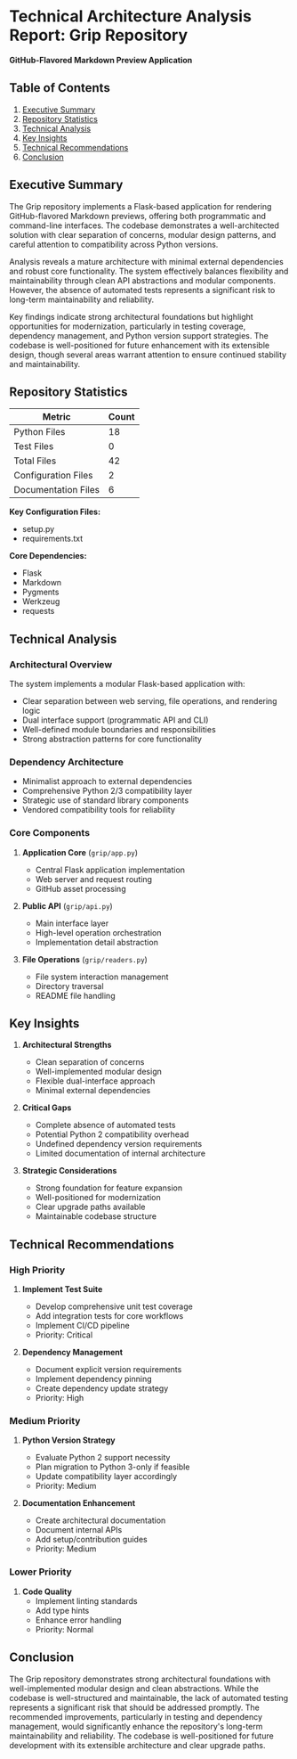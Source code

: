# Technical Architecture Analysis Report: Grip Repository
**GitHub-Flavored Markdown Preview Application**

## Table of Contents
1. [Executive Summary](#executive-summary)
2. [Repository Statistics](#repository-statistics)
3. [Technical Analysis](#technical-analysis)
4. [Key Insights](#key-insights)
5. [Technical Recommendations](#technical-recommendations)
6. [Conclusion](#conclusion)

## Executive Summary

The Grip repository implements a Flask-based application for rendering GitHub-flavored Markdown previews, offering both programmatic and command-line interfaces. The codebase demonstrates a well-architected solution with clear separation of concerns, modular design patterns, and careful attention to compatibility across Python versions.

Analysis reveals a mature architecture with minimal external dependencies and robust core functionality. The system effectively balances flexibility and maintainability through clean API abstractions and modular components. However, the absence of automated tests represents a significant risk to long-term maintainability and reliability.

Key findings indicate strong architectural foundations but highlight opportunities for modernization, particularly in testing coverage, dependency management, and Python version support strategies. The codebase is well-positioned for future enhancement with its extensible design, though several areas warrant attention to ensure continued stability and maintainability.

## Repository Statistics

| Metric | Count |
|--------|--------|
| Python Files | 18 |
| Test Files | 0 |
| Total Files | 42 |
| Configuration Files | 2 |
| Documentation Files | 6 |

**Key Configuration Files:**
- setup.py
- requirements.txt

**Core Dependencies:**
- Flask
- Markdown
- Pygments
- Werkzeug
- requests

## Technical Analysis

### Architectural Overview
The system implements a modular Flask-based application with:
- Clear separation between web serving, file operations, and rendering logic
- Dual interface support (programmatic API and CLI)
- Well-defined module boundaries and responsibilities
- Strong abstraction patterns for core functionality

### Dependency Architecture
- Minimalist approach to external dependencies
- Comprehensive Python 2/3 compatibility layer
- Strategic use of standard library components
- Vendored compatibility tools for reliability

### Core Components
1. **Application Core** (`grip/app.py`)
   - Central Flask application implementation
   - Web server and request routing
   - GitHub asset processing

2. **Public API** (`grip/api.py`)
   - Main interface layer
   - High-level operation orchestration
   - Implementation detail abstraction

3. **File Operations** (`grip/readers.py`)
   - File system interaction management
   - Directory traversal
   - README file handling

## Key Insights

1. **Architectural Strengths**
   - Clean separation of concerns
   - Well-implemented modular design
   - Flexible dual-interface approach
   - Minimal external dependencies

2. **Critical Gaps**
   - Complete absence of automated tests
   - Potential Python 2 compatibility overhead
   - Undefined dependency version requirements
   - Limited documentation of internal architecture

3. **Strategic Considerations**
   - Strong foundation for feature expansion
   - Well-positioned for modernization
   - Clear upgrade paths available
   - Maintainable codebase structure

## Technical Recommendations

### High Priority
1. **Implement Test Suite**
   - Develop comprehensive unit test coverage
   - Add integration tests for core workflows
   - Implement CI/CD pipeline
   - Priority: Critical

2. **Dependency Management**
   - Document explicit version requirements
   - Implement dependency pinning
   - Create dependency update strategy
   - Priority: High

### Medium Priority
1. **Python Version Strategy**
   - Evaluate Python 2 support necessity
   - Plan migration to Python 3-only if feasible
   - Update compatibility layer accordingly
   - Priority: Medium

2. **Documentation Enhancement**
   - Create architectural documentation
   - Document internal APIs
   - Add setup/contribution guides
   - Priority: Medium

### Lower Priority
1. **Code Quality**
   - Implement linting standards
   - Add type hints
   - Enhance error handling
   - Priority: Normal

## Conclusion

The Grip repository demonstrates strong architectural foundations with well-implemented modular design and clean abstractions. While the codebase is well-structured and maintainable, the lack of automated testing represents a significant risk that should be addressed promptly. The recommended improvements, particularly in testing and dependency management, would significantly enhance the repository's long-term maintainability and reliability. The codebase is well-positioned for future development with its extensible architecture and clear upgrade paths.
